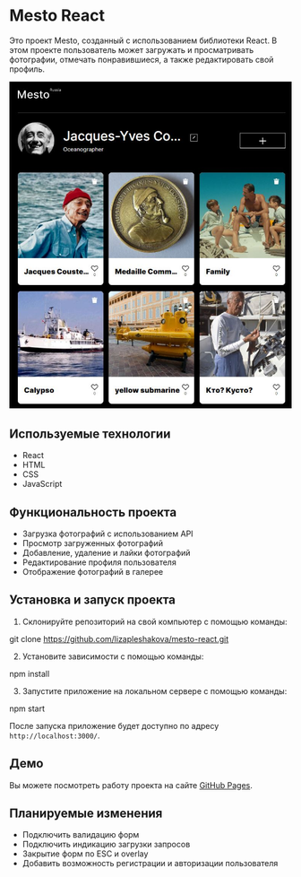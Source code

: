 # Mesto React

Это проект Mesto, созданный с использованием библиотеки React. В этом проекте пользователь может загружать и просматривать фотографии, отмечать понравившиеся, а также редактировать свой профиль.

![screenshot](/src/images/screenshot.JPG)


## Используемые технологии

- React
- HTML
- CSS
- JavaScript

## Функциональность проекта

- Загрузка фотографий с использованием API
- Просмотр загруженных фотографий
- Добавление, удаление и лайки фотографий
- Редактирование профиля пользователя
- Отображение фотографий в галерее

## Установка и запуск проекта

1. Склонируйте репозиторий на свой компьютер с помощью команды: 

git clone https://github.com/lizapleshakova/mesto-react.git


2. Установите зависимости с помощью команды:

npm install


3. Запустите приложение на локальном сервере с помощью команды:

npm start


После запуска приложение будет доступно по адресу `http://localhost:3000/`.

## Демо

Вы можете посмотреть работу проекта на сайте [GitHub Pages](https://lizapleshakova.github.io/mesto-react/).

## Планируемые изменения 

- Подключить валидацию форм
- Подключить индикацию загрузки запросов
- Закрытие форм по ESC и overlay
- Добавить возможность регистрации и авторизации пользователя




